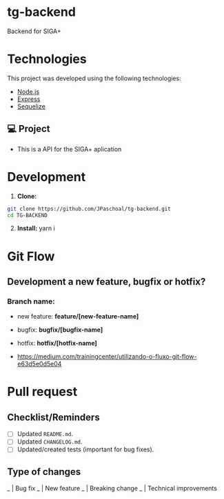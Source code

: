 # tg-backend

Backend for SIGA+

# Technologies

This project was developed using the following technologies:

- [Node.js](https://nodejs.org/en/)
- [Express](https://expressjs.com/pt-br/)
- [Sequelize](https://sequelize.org/master/)

## 💻 Project

- This is a API for the SIGA+ aplication

# Development

1. **Clone:**

```sh
git clone https://github.com/JPaschoal/tg-backend.git
cd TG-BACKEND
```

2. **Install:**
   yarn i

# Git Flow

## Development a new feature, bugfix or hotfix?

### Branch name:

- new feature: **feature/[new-feature-name]**
- bugfix: **bugfix/[bugfix-name]**
- hotfix: **hotfix/[hotfix-name]**

- https://medium.com/trainingcenter/utilizando-o-fluxo-git-flow-e63d5e0d5e04

# Pull request

## Checklist/Reminders

- [ ] Updated `README.md`.
- [ ] Updated `CHANGELOG.md`.
- [ ] Updated/created tests (important for bug fixes).

## Type of changes

_ | Bug fix <!-- a non-breaking change which fixes an issue -->
_ | New feature <!-- a non-breaking change which adds functionality -->
_ | Breaking change <!-- fix or feature that would cause existing functionality to change -->
_ | Technical improvements <!-- chores, refactors and overall reduction of technical debt -->
